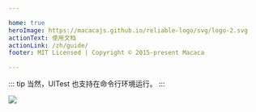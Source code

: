 ```yaml
---

home: true
heroImage: https://macacajs.github.io/reliable-logo/svg/logo-2.svg
actionText: 使用文档
actionLink: /zh/guide/
footer: MIT Licensed | Copyright © 2015-present Macaca

---
```


::: tip
当然，UITest 也支持在命令行环境运行。
:::

![](https://wx3.sinaimg.cn/large/6d308bd9ly1fz3wii2wqsj21bh0u0qij.jpg)
